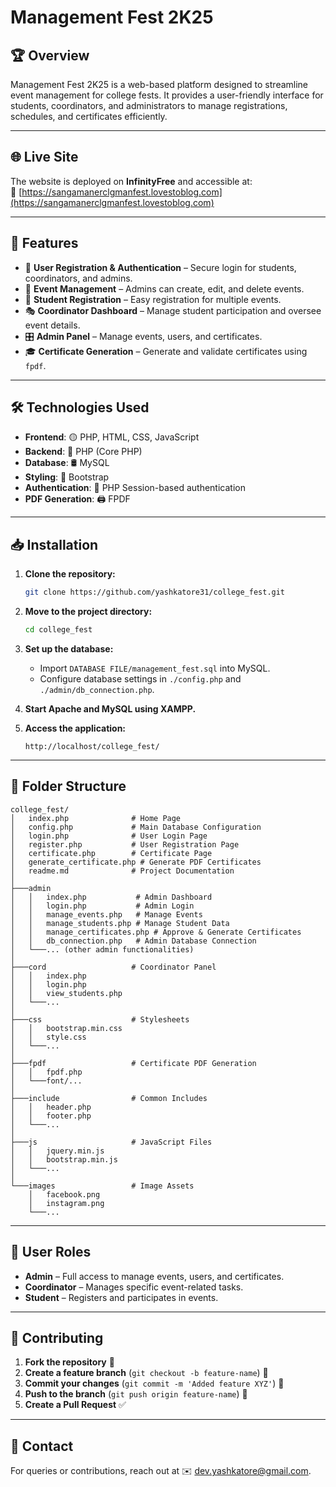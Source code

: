 # **Management Fest 2K25**

## 🏆 Overview
Management Fest 2K25 is a web-based platform designed to streamline event management for college fests. It provides a user-friendly interface for students, coordinators, and administrators to manage registrations, schedules, and certificates efficiently.

---

## 🌐 Live Site
The website is deployed on **InfinityFree** and accessible at:  
🔗 [https://sangamanerclgmanfest.lovestoblog.com](https://sangamanerclgmanfest.lovestoblog.com)

---
## 🚀 Features
- 🔑 **User Registration & Authentication** – Secure login for students, coordinators, and admins.
- 📅 **Event Management** – Admins can create, edit, and delete events.
- 📝 **Student Registration** – Easy registration for multiple events.
- 🎭 **Coordinator Dashboard** – Manage student participation and oversee event details.
- 🎛️ **Admin Panel** – Manage events, users, and certificates.
- 🎓 **Certificate Generation** – Generate and validate certificates using `fpdf`.

---

## 🛠️ Technologies Used
- **Frontend**: 🟡 PHP, HTML, CSS, JavaScript
- **Backend**: 🐘 PHP (Core PHP)
- **Database**: 🛢️ MySQL
- **Styling**: 🎨 Bootstrap
- **Authentication**: 🔐 PHP Session-based authentication
- **PDF Generation**: 🖨️ FPDF

---

## 📥 Installation
1. **Clone the repository:**
   ```sh
   git clone https://github.com/yashkatore31/college_fest.git
   ```
2. **Move to the project directory:**
   ```sh
   cd college_fest
   ```
3. **Set up the database:**
   - Import `DATABASE FILE/management_fest.sql` into MySQL.
   - Configure database settings in `./config.php` and `./admin/db_connection.php`.

4. **Start Apache and MySQL using XAMPP.**
5. **Access the application:**
   ```
   http://localhost/college_fest/
   ```

---

## 📂 Folder Structure
```
college_fest/
│   index.php              # Home Page
│   config.php             # Main Database Configuration
│   login.php              # User Login Page
│   register.php           # User Registration Page
│   certificate.php        # Certificate Page
│   generate_certificate.php # Generate PDF Certificates
│   readme.md              # Project Documentation
│
├───admin
│   │   index.php           # Admin Dashboard
│   │   login.php           # Admin Login
│   │   manage_events.php   # Manage Events
│   │   manage_students.php # Manage Student Data
│   │   manage_certificates.php # Approve & Generate Certificates
│   │   db_connection.php   # Admin Database Connection
│   └───... (other admin functionalities)
│
├───cord                   # Coordinator Panel
│   │   index.php
│   │   login.php
│   │   view_students.php
│   └───...
│
├───css                    # Stylesheets
│   │   bootstrap.min.css
│   │   style.css
│   └───...
│
├───fpdf                   # Certificate PDF Generation
│   │   fpdf.php
│   └───font/...
│
├───include                # Common Includes
│   │   header.php
│   │   footer.php
│   └───...
│
├───js                     # JavaScript Files
│   │   jquery.min.js
│   │   bootstrap.min.js
│   └───...
│
└───images                 # Image Assets
    │   facebook.png
    │   instagram.png
    └───...
```

---

## 🔑 User Roles
- **Admin** – Full access to manage events, users, and certificates.
- **Coordinator** – Manages specific event-related tasks.
- **Student** – Registers and participates in events.

---

## 🤝 Contributing
1. **Fork the repository** 📌
2. **Create a feature branch** (`git checkout -b feature-name`) 🚀
3. **Commit your changes** (`git commit -m 'Added feature XYZ'`) 📝
4. **Push to the branch** (`git push origin feature-name`) 🔄
5. **Create a Pull Request** ✅

---

## 📧 Contact
For queries or contributions, reach out at ✉️ [dev.yashkatore@gmail.com](mailto:dev.yashkatore@gmail.com).

